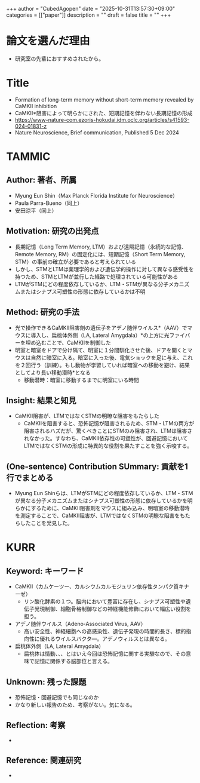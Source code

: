 +++
author = "CubedAgopen"
date = "2025-10-31T13:57:30+09:00"
categories = [["paper"]]
description = ""
draft = false
title = ""
+++

# 論文を選んだ理由
- 研究室の先輩におすすめされたから。

# Title
- Formation of long-term memory without short-term memory revealed by CaMKII inhibition
- CaMKII*阻害によって明らかにされた、短期記憶を伴わない長期記憶の形成
- https://www-nature-com.ezoris-hokudai.idm.oclc.org/articles/s41593-024-01831-z
- Nature Neuroscience, Brief communication, Published 5 Dec 2024

# TAMMIC

## Author: 著者、所属
- Myung Eun Shin（Max Planck Florida Institute for Neuroscience）
- Paula Parra-Bueno（同上）
- 安田涼平（同上）

## Motivation: 研究の出発点
- 長期記憶（Long Term Memory, LTM）および遠隔記憶（永続的な記憶、Remote Memory, RM）の固定化には、短期記憶（Short Term Memory, STM）の事前の確立が必要であると考えられている
- しかし、STMとLTMは薬理学的および遺伝学的操作に対して異なる感受性を持つため、STMとLTMが並行した経路で処理されている可能性がある
- LTMがSTMにどの程度依存しているか、LTM・STMが異なる分子メカニズムまたはシナプス可塑性の形態に依存しているかは不明

## Method: 研究の手法
- 光で操作できるCaMKⅡ阻害剤の遺伝子をアデノ随伴ウイルス*（AAV）でマウスに導入し、扁桃体外側（LA, Lateral Amygdala）*の上方に光ファイバーを埋め込むことで、CaMKⅡを制御した
- 明室と暗室をドアで分け隔て、明室に１分間馴化させた後、ドアを開くとマウスは自然に暗室に入る。暗室に入った後、電気ショックを足に与え、これを２回行う（訓練）。もし動物が学習していれば暗室への移動を避け、結果としてより長い移動潜時*となる
  - 移動潜時：暗室に移動するまでに明室にいる時間

## Insight: 結果と知見
- CaMKII阻害が、LTMではなくSTMの明瞭な阻害をもたらした
  - CaMKⅡを阻害すると、恐怖記憶が阻害されるため、STM・LTMの両方が阻害されるハズだが、驚くべきことにSTMのみ阻害され、LTMは阻害されなかった。すなわち、CaMKII依存性の可塑性が、回避記憶においてLTMではなくSTMの形成に特異的な役割を果たすことを強く示唆する。

## (One-sentence) Contribution SUmmary: 貢献を1行でまとめる
- Myung Eun Shinらは、LTMがSTMにどの程度依存しているか、LTM・STMが異なる分子メカニズムまたはシナプス可塑性の形態に依存しているかを明らかにするために、CaMKⅡ阻害剤をマウスに組み込み、明暗室の移動潜時を測定することで、CaMKII阻害が、LTMではなくSTMの明瞭な阻害をもたらしたことを発見した。

# KURR

## Keyword: キーワード
- CaMKII（カムケーツー、カルシウムカルモジュリン依存性タンパク質キナーゼ）
  - リン酸化酵素の１つ。脳内において豊富に存在し、シナプス可塑性や遺伝子発現制御、細胞骨格制御などの神経機能修飾において幅広い役割を担う。 
- アデノ随伴ウイルス（Adeno-Associated Virus, AAV）
  - 高い安全性、神経細胞への高感染性、遺伝子発現の時間的長さ、標的指向性に優れるウイルスバクタ―。アデノウィルスとは異なる。
- 扁桃体外側（LA, Lateral Amygdala）
  - 扁桃体は情動、、、とはいえ今回は恐怖記憶に関する実験なので、その意味で記憶に関係する脳部位と言える。
 
## Unknown: 残った課題
- 恐怖記憶・回避記憶でも同じなのか
- かなり新しい報告のため、考察がない。気になる。

## Reflection: 考察
- 

## Reference: 関連研究
-

